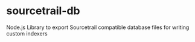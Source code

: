 # sourcetrail-db
Node.js Library to export Sourcetrail compatible database files for writing custom indexers
